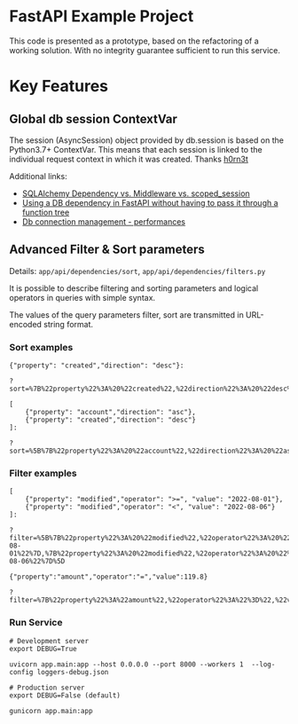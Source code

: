 # FastAPI Example Project

This code is presented as a prototype, based on the refactoring of a working solution. With no integrity guarantee sufficient to run this service.

# Key Features

## Global db session ContextVar

The session (AsyncSession) object provided by db.session is based on the Python3.7+ ContextVar. This means that each session is linked to the individual request context in which it was created.
Thanks [h0rn3t](https://github.com/h0rn3t/fastapi-async-sqlalchemy)

Additional links:

- [SQLAlchemy Dependency vs. Middleware vs. scoped_session](https://github.com/tiangolo/fastapi/issues/726)
- [Using a DB dependency in FastAPI without having to pass it through a function tree](https://github.com/tiangolo/fastapi/issues/2894)
- [Db connection management - performances](https://github.com/tiangolo/full-stack-fastapi-postgresql/issues/290)


## Advanced Filter & Sort parameters

Details: `app/api/dependencies/sort`, `app/api/dependencies/filters.py`

It is possible to describe filtering and sorting parameters and logical operators in queries with simple syntax.

The values of the query parameters filter, sort are transmitted in URL-encoded string format.

### Sort examples

```
{"property": "created","direction": "desc"}:

?sort=%7B%22property%22%3A%20%22created%22,%22direction%22%3A%20%22desc%22%7D

[
    {"property": "account","direction": "asc"},
    {"property": "created","direction": "desc"}
]:

?sort=%5B%7B%22property%22%3A%20%22account%22,%22direction%22%3A%20%22asc%22%7D,%7B%22property%22%3A%20%22created%22,%22direction%22%3A%20%22desc%22%7D%5D
```

### Filter examples

```
[
    {"property": "modified","operator": ">=", "value": "2022-08-01"},
    {"property": "modified","operator": "<", "value": "2022-08-06"}
]:

?filter=%5B%7B%22property%22%3A%20%22modified%22,%22operator%22%3A%20%22%3E%3D%22,%20%22value%22%3A%20%222022-08-01%22%7D,%7B%22property%22%3A%20%22modified%22,%22operator%22%3A%20%22%3C%22,%20%22value%22%3A%20%222022-08-06%22%7D%5D

{"property":"amount","operator":"=","value":119.8}

?filter=%7B%22property%22%3A%22amount%22,%22operator%22%3A%22%3D%22,%22value%22%3A119.8%7D
```

### Run Service

```shell
# Development server
export DEBUG=True

uvicorn app.main:app --host 0.0.0.0 --port 8000 --workers 1  --log-config loggers-debug.json

# Production server
export DEBUG=False (default)

gunicorn app.main:app
```
